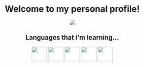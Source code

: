 <div align="center">
<h1>Welcome to my personal profile!</h1>
<img src="https://github-readme-stats.vercel.app/api/top-langs/?username=HelioPompei&layout=compact"/>
</div>
 
<div align="center">
<h2> Languages that i'm learning...</h2>
<img  height="50" src="https://cdn.jsdelivr.net/gh/devicons/devicon/icons/javascript/javascript-original.svg"/>
<img  height="50" src="https://cdn.jsdelivr.net/gh/devicons/devicon/icons/html5/html5-original.svg"/>
<img  height="50" src="https://cdn.jsdelivr.net/gh/devicons/devicon/icons/css3/css3-original.svg"/>
<img  height="50" src="https://cdn.jsdelivr.net/gh/devicons/devicon/icons/c/c-original.svg"/>
<img  height="50" src="https://cdn.jsdelivr.net/gh/devicons/devicon/icons/java/java-original.svg"/> 
</div>    

          
            
          
       
          
           
          
          
